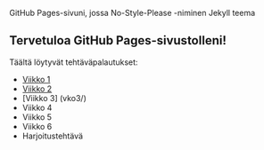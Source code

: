 GitHub Pages-sivuni, jossa No-Style-Please -niminen Jekyll teema
## Tervetuloa GitHub Pages-sivustolleni!

Täältä löytyvät tehtäväpalautukset:
- [Viikko 1](vko1.html)
- [Viikko 2](vko2.md)
- [Viikko 3] (vko3/)
- Viikko 4
- Viikko 5
- Viikko 6
- Harjoitustehtävä
